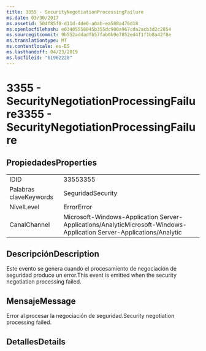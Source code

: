 ```yaml
---
title: 3355 - SecurityNegotiationProcessingFailure
ms.date: 03/30/2017
ms.assetid: 504f85f0-d11d-4de0-a0ab-ea580a476d18
ms.openlocfilehash: e03405558045b355dc900a967cda2acb3d2c2854
ms.sourcegitcommit: 9b552addadfb57fab0b9e7852ed4f1f1b8a42f8e
ms.translationtype: MT
ms.contentlocale: es-ES
ms.lasthandoff: 04/23/2019
ms.locfileid: "61962220"
---
```

# <a name="3355---securitynegotiationprocessingfailure"></a><span data-ttu-id="f5b09-102">3355 - SecurityNegotiationProcessingFailure</span><span class="sxs-lookup"><span data-stu-id="f5b09-102">3355 - SecurityNegotiationProcessingFailure</span></span>
## <a name="properties"></a><span data-ttu-id="f5b09-103">Propiedades</span><span class="sxs-lookup"><span data-stu-id="f5b09-103">Properties</span></span>  
  
|||  
|-|-|  
|<span data-ttu-id="f5b09-104">ID</span><span class="sxs-lookup"><span data-stu-id="f5b09-104">ID</span></span>|<span data-ttu-id="f5b09-105">3355</span><span class="sxs-lookup"><span data-stu-id="f5b09-105">3355</span></span>|  
|<span data-ttu-id="f5b09-106">Palabras clave</span><span class="sxs-lookup"><span data-stu-id="f5b09-106">Keywords</span></span>|<span data-ttu-id="f5b09-107">Seguridad</span><span class="sxs-lookup"><span data-stu-id="f5b09-107">Security</span></span>|  
|<span data-ttu-id="f5b09-108">Nivel</span><span class="sxs-lookup"><span data-stu-id="f5b09-108">Level</span></span>|<span data-ttu-id="f5b09-109">Error</span><span class="sxs-lookup"><span data-stu-id="f5b09-109">Error</span></span>|  
|<span data-ttu-id="f5b09-110">Canal</span><span class="sxs-lookup"><span data-stu-id="f5b09-110">Channel</span></span>|<span data-ttu-id="f5b09-111">Microsoft-Windows-Application Server-Applications/Analytic</span><span class="sxs-lookup"><span data-stu-id="f5b09-111">Microsoft-Windows-Application Server-Applications/Analytic</span></span>|  
  
## <a name="description"></a><span data-ttu-id="f5b09-112">Descripción</span><span class="sxs-lookup"><span data-stu-id="f5b09-112">Description</span></span>  
 <span data-ttu-id="f5b09-113">Este evento se genera cuando el procesamiento de negociación de seguridad produce un error.</span><span class="sxs-lookup"><span data-stu-id="f5b09-113">This event is emitted when the security negotiation processing failed.</span></span>  
  
## <a name="message"></a><span data-ttu-id="f5b09-114">Mensaje</span><span class="sxs-lookup"><span data-stu-id="f5b09-114">Message</span></span>  
 <span data-ttu-id="f5b09-115">Error al procesar la negociación de seguridad.</span><span class="sxs-lookup"><span data-stu-id="f5b09-115">Security negotiation processing failed.</span></span>  
  
## <a name="details"></a><span data-ttu-id="f5b09-116">Detalles</span><span class="sxs-lookup"><span data-stu-id="f5b09-116">Details</span></span>
